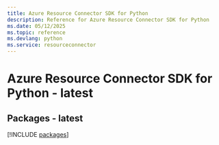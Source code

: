 ```yaml
---
title: Azure Resource Connector SDK for Python
description: Reference for Azure Resource Connector SDK for Python
ms.date: 05/12/2025
ms.topic: reference
ms.devlang: python
ms.service: resourceconnector
---
```

# Azure Resource Connector SDK for Python - latest
## Packages - latest
[!INCLUDE [packages](resource-connector-index.md)]